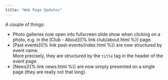 ```yaml
---
title: "Web Page Updates"
---
```

A couple of things:

- Photo galleries now open into fullscreen slide show when clicking on a photo, e.g. 
  in the [Club - About]({% link club/about.html %}) page.
- [Past events]({% link past-events/index.html %}) are now structured by event
  name.  
  More precisely, they are structured by the `title` tag in the header of the event page.
- [News]({% link news.html %}) are now simply presented on a single page (they are really not that long).


